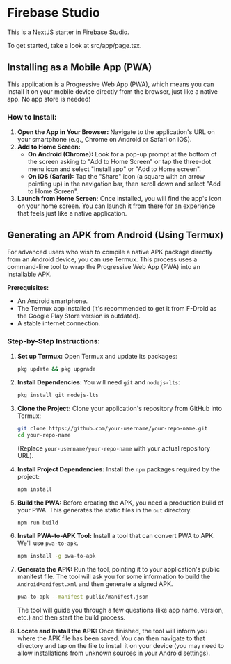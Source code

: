 # Firebase Studio

This is a NextJS starter in Firebase Studio.

To get started, take a look at src/app/page.tsx.

## Installing as a Mobile App (PWA)

This application is a Progressive Web App (PWA), which means you can install it on your mobile device directly from the browser, just like a native app. No app store is needed!

### How to Install:

1.  **Open the App in Your Browser:** Navigate to the application's URL on your smartphone (e.g., Chrome on Android or Safari on iOS).
2.  **Add to Home Screen:**
    *   **On Android (Chrome):** Look for a pop-up prompt at the bottom of the screen asking to "Add to Home Screen" or tap the three-dot menu icon and select "Install app" or "Add to Home screen".
    *   **On iOS (Safari):** Tap the "Share" icon (a square with an arrow pointing up) in the navigation bar, then scroll down and select "Add to Home Screen".
3.  **Launch from Home Screen:** Once installed, you will find the app's icon on your home screen. You can launch it from there for an experience that feels just like a native application.

## Generating an APK from Android (Using Termux)

For advanced users who wish to compile a native APK package directly from an Android device, you can use Termux. This process uses a command-line tool to wrap the Progressive Web App (PWA) into an installable APK.

**Prerequisites:**
*   An Android smartphone.
*   The Termux app installed (it's recommended to get it from F-Droid as the Google Play Store version is outdated).
*   A stable internet connection.

### Step-by-Step Instructions:

1.  **Set up Termux:**
    Open Termux and update its packages:
    ```bash
    pkg update && pkg upgrade
    ```

2.  **Install Dependencies:**
    You will need `git` and `nodejs-lts`:
    ```bash
    pkg install git nodejs-lts
    ```

3.  **Clone the Project:**
    Clone your application's repository from GitHub into Termux:
    ```bash
    git clone https://github.com/your-username/your-repo-name.git
    cd your-repo-name
    ```
    (Replace `your-username/your-repo-name` with your actual repository URL).

4.  **Install Project Dependencies:**
    Install the `npm` packages required by the project:
    ```bash
    npm install
    ```

5.  **Build the PWA:**
    Before creating the APK, you need a production build of your PWA. This generates the static files in the `out` directory.
    ```bash
    npm run build
    ```

6.  **Install PWA-to-APK Tool:**
    Install a tool that can convert PWA to APK. We'll use `pwa-to-apk`.
    ```bash
    npm install -g pwa-to-apk
    ```

7.  **Generate the APK:**
    Run the tool, pointing it to your application's public manifest file. The tool will ask you for some information to build the `AndroidManifest.xml` and then generate a signed APK.
    ```bash
    pwa-to-apk --manifest public/manifest.json
    ```
    The tool will guide you through a few questions (like app name, version, etc.) and then start the build process.

8.  **Locate and Install the APK:**
    Once finished, the tool will inform you where the APK file has been saved. You can then navigate to that directory and tap on the file to install it on your device (you may need to allow installations from unknown sources in your Android settings).
